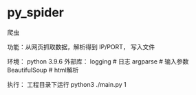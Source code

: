 # py_spider
爬虫

功能：从网页抓取数据，解析得到 IP/PORT， 写入文件

环境：
	python 3.9.6
	外部库：
		logging  # 日志
		argparse  # 输入参数
		BeautifulSoup  # html解析


执行：
	工程目录下运行
	python3 ./main.py 1